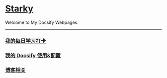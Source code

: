 # [Starky](https://tech.starky99.com/#/)

Welcome to My Docsify Webpages.

---

### [我的每日学习打卡](https://growth.starky99.com/#/DayDayUp/README)

### [我的 Docsify 使用&配置](https://growth.starky99.com/#/my-own-docsify/README)

### [博客相关](https://growth.starky99.com/#/blog-domain/README)
